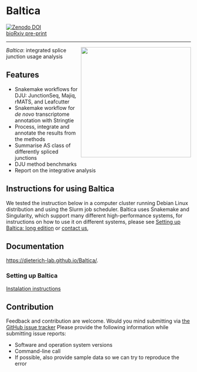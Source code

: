 # Baltica

[![Zenodo DOI](https://zenodo.org/badge/118789305.svg)](https://zenodo.org/badge/latestdoi/118789305)  
[bioRxiv pre-print](https://www.biorxiv.org/content/10.1101/2021.12.23.473966v1)
___

 <img align="right" src="https://gist.githubusercontent.com/tbrittoborges/3c86ffbaa62e671771f443c65cb04fdc/raw/7ae0ea4a76e8f5464139ef34164c67de7a297ce8/baltica_logo.png" height="300"> *Baltica*: integrated splice junction usage analysis

## Features

- Snakemake workflows for DJU: JunctionSeq, Majiq, rMATS, and Leafcutter
- Snakemake workflow for _de novo_ transcriptome annotation with Stringtie
- Process, integrate and annotate the results from the methods  
- Summarise AS class of differently spliced junctions
- DJU method benchmarks
- Report on the integrative analysis

## Instructions for using Baltica

We tested the instruction below in a computer cluster running Debian Linux distribution and using the Slurm job scheduler. Baltica uses Snakemake and Singularity, which support many different high-performance systems, for instructions on how to use it on different systems, please see
[Setting up Baltica: long edition](docs/setup.md) or [contact us](https://github.com/dieterich-lab/Baltica/issues),

## Documentation

<https://dieterich-lab.github.io/Baltica/>.

### Setting up Baltica

[Instalation instructions](https://dieterich-lab.github.io/Baltica/setup.html)

## Contribution  

Feedback and contribution are welcome. Would you mind submitting via [the GitHub issue tracker](https://github.com/dieterich-lab/Baltica/issues)
Please provide the following information while submitting issue reports:

- Software and operation system versions
- Command-line call
- If possible, also provide sample data so we can try to reproduce the error  
